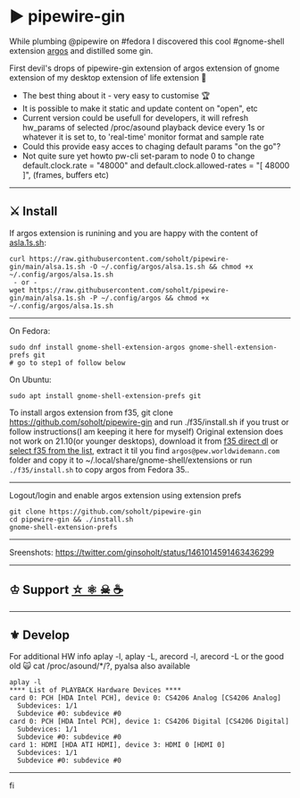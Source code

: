 # ▶ pipewire-gin

While plumbing @pipewire on #fedora I discovered this cool #gnome-shell extension [argos](https://extensions.gnome.org/extension/1176/argos/) and distilled some gin.

First devil's drops of pipewire-gin extension of argos extension of gnome extension of my desktop extension of life extension 🍾

- The best thing about it - very easy to customise 🏆
- It is possible to make it static and update content on "open", etc
- Current version could be usefull for developers, it will refresh hw_params of selected /proc/asound playback device every 1s or whatever it is set to, to 'real-time' monitor format and sample rate
- Could this provide easy acces to chaging default params "on the go"?
- Not quite sure yet howto pw-cli set-param to node 0 to change default.clock.rate = "48000" and default.clock.allowed-rates = "[ 48000 ]", (frames, buffers etc)

---
## ⚔ Install
If argos extension is runining and you are happy with the content of [asla.1s.sh](https://github.com/soholt/pipewire-gin/blob/main/alsa.1s.sh):
```
curl https://raw.githubusercontent.com/soholt/pipewire-gin/main/alsa.1s.sh -O ~/.config/argos/alsa.1s.sh && chmod +x ~/.config/argos/alsa.1s.sh
 - or -
wget https://raw.githubusercontent.com/soholt/pipewire-gin/main/alsa.1s.sh -P ~/.config/argos && chmod +x ~/.config/argos/alsa.1s.sh
```
---

On Fedora:
```
sudo dnf install gnome-shell-extension-argos gnome-shell-extension-prefs git
# go to step1 of follow below

```

On Ubuntu:
```
sudo apt install gnome-shell-extension-prefs git
```
To install argos extension from f35, git clone https://github.com/soholt/pipewire-gin and run ./f35/install.sh if you trust or follow instructions(I am keeping it here for myself)
Original extension does not work on 21.10(or younger desktops), download it from [f35 direct dl](https://kojipkgs.fedoraproject.org//packages/gnome-shell-extension-argos/3/7.20211027git2eb03a7.fc35/src/gnome-shell-extension-argos-3-7.20211027git2eb03a7.fc35.src.rpm) or [select f35 from the list](https://src.fedoraproject.org/rpms/gnome-shell-extension-argos), extract it til you find `argos@pew.worldwidemann.com` folder and copy it to ~/.local/share/gnome-shell/extensions or run `./f35/install.sh` to copy argos from Fedora 35..

---

Logout/login and enable argos extension using extension prefs
```
git clone https://github.com/soholt/pipewire-gin
cd pipewire-gin && ./install.sh
gnome-shell-extension-prefs
```

---
Sreenshots: https://twitter.com/ginsoholt/status/1461014591463436299

---
## ♔ Support [ ☆ ⚛ ☠ ☕](https://ko-fi.com/ginsoholt)

---
## ⚜ Develop

For additional HW info aplay -l, aplay -L, arecord -l, arecord -L or the good old 🙀 cat /proc/asound/*/?, pyalsa also available
```
aplay -l
**** List of PLAYBACK Hardware Devices ****
card 0: PCH [HDA Intel PCH], device 0: CS4206 Analog [CS4206 Analog]
  Subdevices: 1/1
  Subdevice #0: subdevice #0
card 0: PCH [HDA Intel PCH], device 1: CS4206 Digital [CS4206 Digital]
  Subdevices: 1/1
  Subdevice #0: subdevice #0
card 1: HDMI [HDA ATI HDMI], device 3: HDMI 0 [HDMI 0]
  Subdevices: 1/1
  Subdevice #0: subdevice #0
```


---
fi